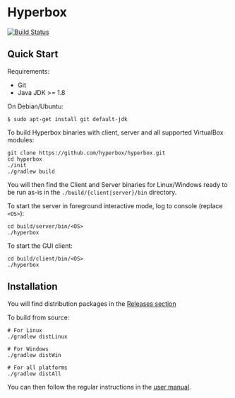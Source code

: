 # Hyperbox
[![Build Status](https://travis-ci.org/hyperbox/hyperbox.svg?branch=master)](https://travis-ci.org/hyperbox/hyperbox)

## Quick Start
Requirements:
- Git
- Java JDK >= 1.8

On Debian/Ubuntu:
```
$ sudo apt-get install git default-jdk
```

To build Hyperbox binaries with client, server and all supported VirtualBox modules:
```
git clone https://github.com/hyperbox/hyperbox.git
cd hyperbox
./init
./gradlew build
```
	
You will then find the Client and Server binaries for Linux/Windows ready to be run as-is in the `./build/{client|server}/bin` directory.

To start the server in foreground interactive mode, log to console (replace `<OS>`):
```
cd build/server/bin/<OS>
./hyperbox
```

To start the GUI client:
```
cd build/client/bin/<OS>
./hyperbox
```

## Installation
You will find distribution packages in the [Releases section](https://github.com/hyperbox/hyperbox/releases)

To build from source:
```
# For Linux
./gradlew distLinux

# For Windows
./gradlew distWin

# For all platforms
./gradlew distAll
```

You can then follow the regular instructions in the [user manual](https://kamax.io/hbox/manual/#il-fl).
